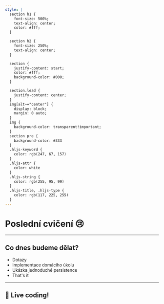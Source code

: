 ```yaml
---
style: |
  section h1 {
    font-size: 500%;
    text-align: center;
    color: #fff;
  }

  section h2 {
    font-size: 250%;
    text-align: center;
  }

  section {
    justify-content: start;
    color: #fff;
    background-color: #000;
  }

  section.lead {
    justify-content: center;
  }
  img[alt~="center"] {
    display: block;
    margin: 0 auto;
  }
  img {
    background-color: transparent!important;
  }
  section pre {
    background-color: #333
  }
  .hljs-keyword {
    color: rgb(247, 67, 157)
  }
  .hljs-attr {
    color: white
  }
  .hljs-string {
    color: rgb(255, 95, 99)
  }
  .hljs-title, .hljs-type {
    color: rgb(117, 225, 255)
  }
---
```


<!-- _class: lead -->

# Poslední cvičení :cry:

---

## Co dnes budeme dělat?

- Dotazy
- Implementace domácího úkolu
- Ukázka jednoduché persistence
- That's it

---

<!-- _class: lead -->

## :tada: Live coding!
